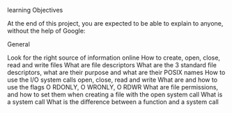 learning Objectives

At the end of this project, you are expected to be able to explain to anyone, without the help of Google:

General

Look for the right source of information online
How to create, open, close, read and write files
What are file descriptors
What are the 3 standard file descriptors, what are their purpose and what are their POSIX names
How to use the I/O system calls open, close, read and write
What are and how to use the flags O RDONLY, O WRONLY, O RDWR
What are file permissions, and how to set them when creating a file with the open system call
What is a system call
What is the difference between a function and a system call
